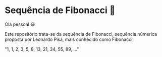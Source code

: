 # Sequência de Fibonacci 🧮

Olá pessoal 😃

Este repositório trata-se da sequência de Fibonacci, sequência númerica proposta por Leonardo Pisa, mais conhecido como Fibonacci:

"1, 1, 2, 3, 5, 8, 13, 21, 34, 55, 89, ..."
